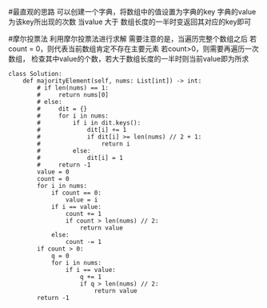 #最直观的思路
可以创建一个字典，将数组中的值设置为字典的key
字典的value为该key所出现的次数
当value 大于 数组长度的一半时变返回其对应的key即可


#摩尔投票法
利用摩尔投票法进行求解
需要注意的是，当遍历完整个数组之后
若count = 0，则代表当前数组肯定不存在主要元素
若count>0，则需要再遍历一次数组，
检查其中value的个数，若大于数组长度的一半时则当前value即为所求




```shell
class Solution:
    def majorityElement(self, nums: List[int]) -> int:
        # if len(nums) == 1:
        #     return nums[0]
        # else:
        #     dit = {}
        #     for i in nums:
        #         if i in dit.keys():
        #             dit[i] += 1
        #             if dit[i] >= len(nums) // 2 + 1:
        #                 return i
        #         else:
        #             dit[i] = 1
        #     return -1
        value = 0
        count = 0
        for i in nums:
            if count == 0:
                value = i
            if i == value:
                count += 1
                if count > len(nums) // 2:
                    return value
            else:
                count -= 1
        if count > 0:
            q = 0
            for i in nums:
                if i == value:
                    q += 1
                    if q > len(nums) // 2:
                        return value
        return -1
                    






```


